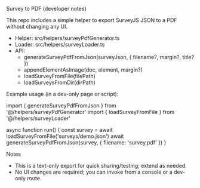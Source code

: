 Survey to PDF (developer notes)

This repo includes a simple helper to export SurveyJS JSON to a PDF without changing any UI.

- Helper: src/helpers/surveyPdfGenerator.ts
- Loader: src/helpers/surveyLoader.ts
- API:
  - generateSurveyPdfFromJson(surveyJson, { filename?, margin?, title? })
  - appendElementAsImage(doc, element, margin?)
  - loadSurveyFromFile(filePath)
  - loadSurveysFromDir(dirPath)

Example usage (in a dev-only page or script):

import { generateSurveyPdfFromJson } from '@/helpers/surveyPdfGenerator'
import { loadSurveyFromFile } from '@/helpers/surveyLoader'

async function run() {
const survey = await loadSurveyFromFile('surveys/demo.json')
await generateSurveyPdfFromJson(survey, { filename: 'survey.pdf' })
}

Notes

- This is a text-only export for quick sharing/testing; extend as needed.
- No UI changes are required; you can invoke from a console or a dev-only route.
